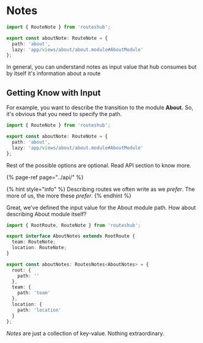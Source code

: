 # Notes

```typescript
import { RouteNote } from 'routeshub';

export const aboutNote: RouteNote = {
  path: 'about',
  lazy: 'app/views/about/about.module#AboutModule'
};
```

In general, you can understand notes as input value that hub consumes but by itself it's information about a route

## Getting Know with Input

For example, you want to describe the transition to the module **About.** So, it's obvious that you need to specify the path.

```typescript
import { RouteNote } from 'routeshub';

export const aboutNote: RouteNote = {
  path: 'about',
  lazy: 'app/views/about/about.module#AboutModule'
};
```

Rest of the possible options are optional. Read API section to know more.

{% page-ref page="../api/" %}

{% hint style="info" %}
Describing routes we often write as we _prefer_. The more of us, the more these _prefer_.
{% endhint %}

Great, we've defined the input value for the About module path. How about describing About module itself?

```typescript
import { RootRoute, RouteNote } from 'routeshub';

export interface AboutNotes extends RootRoute {
  team: RouteNote;
  location: RouteNote;
}

export const aboutNotes: RoutesNotes<AboutNotes> = {
  root: {
    path: ''
  },
  team: {
    path: 'team'
  },
  location: {
    path: 'location'
  }
};
```

 _Notes_ are just a collection of key-value. Nothing extraordinary.

